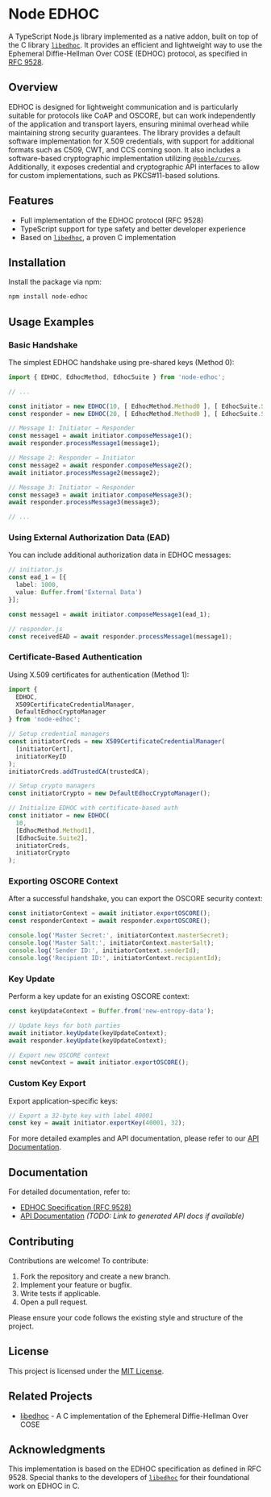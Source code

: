 # Node EDHOC

A TypeScript Node.js library implemented as a native addon, built on top of the C library [`libedhoc`](https://github.com/kamil-kielbasa/libedhoc/). It provides an efficient and lightweight way to use the Ephemeral Diffie-Hellman Over COSE (EDHOC) protocol, as specified in [RFC 9528](https://datatracker.ietf.org/doc/rfc9528/).

## Overview

EDHOC is designed for lightweight communication and is particularly suitable for protocols like CoAP and OSCORE, but can work independently of the application and transport layers, ensuring minimal overhead while maintaining strong security guarantees. The library provides a default software implementation for X.509 credentials, with support for additional formats such as C509, CWT, and CCS coming soon. It also includes a software-based cryptographic implementation utilizing [`@noble/curves`](https://www.npmjs.com/package/@noble/curves/v/1.0.0). Additionally, it exposes credential and cryptographic API interfaces to allow for custom implementations, such as PKCS#11-based solutions.

## Features

- Full implementation of the EDHOC protocol (RFC 9528)
- TypeScript support for type safety and better developer experience
- Based on [`libedhoc`](https://github.com/kamil-kielbasa/libedhoc), a proven C implementation

## Installation

Install the package via npm:

```bash
npm install node-edhoc
```

## Usage Examples

### Basic Handshake

The simplest EDHOC handshake using pre-shared keys (Method 0):

```typescript
import { EDHOC, EdhocMethod, EdhocSuite } from 'node-edhoc';

// ...

const initiator = new EDHOC(10, [ EdhocMethod.Method0 ], [ EdhocSuite.Suite0 ], credentialsManager, cryptoManager);
const responder = new EDHOC(20, [ EdhocMethod.Method0 ], [ EdhocSuite.Suite0 ], credentialsManager, cryptoManager);

// Message 1: Initiator → Responder
const message1 = await initiator.composeMessage1();
await responder.processMessage1(message1);

// Message 2: Responder → Initiator
const message2 = await responder.composeMessage2();
await initiator.processMessage2(message2);

// Message 3: Initiator → Responder
const message3 = await initiator.composeMessage3();
await responder.processMessage3(message3);

// ...

```

### Using External Authorization Data (EAD)

You can include additional authorization data in EDHOC messages:

```typescript
// initiator.js
const ead_1 = [{ 
  label: 1000, 
  value: Buffer.from('External Data') 
}];

const message1 = await initiator.composeMessage1(ead_1);

// responder.js
const receivedEAD = await responder.processMessage1(message1);
```

### Certificate-Based Authentication

Using X.509 certificates for authentication (Method 1):

```typescript
import { 
  EDHOC, 
  X509CertificateCredentialManager, 
  DefaultEdhocCryptoManager 
} from 'node-edhoc';

// Setup credential managers
const initiatorCreds = new X509CertificateCredentialManager(
  [initiatorCert],
  initiatorKeyID
);
initiatorCreds.addTrustedCA(trustedCA);

// Setup crypto managers
const initiatorCrypto = new DefaultEdhocCryptoManager();

// Initialize EDHOC with certificate-based auth
const initiator = new EDHOC(
  10, 
  [EdhocMethod.Method1], 
  [EdhocSuite.Suite2],
  initiatorCreds,
  initiatorCrypto
);
```

### Exporting OSCORE Context

After a successful handshake, you can export the OSCORE security context:

```typescript
const initiatorContext = await initiator.exportOSCORE();
const responderContext = await responder.exportOSCORE();

console.log('Master Secret:', initiatorContext.masterSecret);
console.log('Master Salt:', initiatorContext.masterSalt);
console.log('Sender ID:', initiatorContext.senderId);
console.log('Recipient ID:', initiatorContext.recipientId);
```

### Key Update

Perform a key update for an existing OSCORE context:

```typescript
const keyUpdateContext = Buffer.from('new-entropy-data');

// Update keys for both parties
await initiator.keyUpdate(keyUpdateContext);
await responder.keyUpdate(keyUpdateContext);

// Export new OSCORE context
const newContext = await initiator.exportOSCORE();
```

### Custom Key Export

Export application-specific keys:

```typescript
// Export a 32-byte key with label 40001
const key = await initiator.exportKey(40001, 32);
```

For more detailed examples and API documentation, please refer to our [API Documentation](#).

## Documentation

For detailed documentation, refer to:

- [EDHOC Specification (RFC 9528)](https://datatracker.ietf.org/doc/rfc9528/)
- [API Documentation](#) *(TODO: Link to generated API docs if available)*

## Contributing

Contributions are welcome! To contribute:

1. Fork the repository and create a new branch.
2. Implement your feature or bugfix.
3. Write tests if applicable.
4. Open a pull request.

Please ensure your code follows the existing style and structure of the project.

## License

This project is licensed under the [MIT License](LICENSE).

## Related Projects

- [libedhoc](https://github.com/kamil-kielbasa/libedhoc/) - A C implementation of the Ephemeral Diffie-Hellman Over COSE

## Acknowledgments

This implementation is based on the EDHOC specification as defined in RFC 9528. Special thanks to the developers of [`libedhoc`](https://github.com/kamil-kielbasa/libedhoc/) for their foundational work on EDHOC in C.

